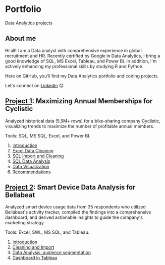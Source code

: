 # Portfolio
Data Analytics projects

## About me
Hi all! I am a Data analyst with comprehensive experience in global recruitment and HR. Recently certified by Google in Data Analytics, I bring a good knowledge of SQL, MS Excel, Tableau, and Power BI. In addition, I'm actively enhancing my professional skills by studying R and Python. 

Here on GitHub, you'll find my Data Analytics portfolio and coding projects.

Let's connect on [LinkedIn](https://www.linkedin.com/in/liubovabramova/) :blush:

## [Project 1](https://github.com/luba-abramova/Portfolio/blob/main/Cyclistic/1_Introduction.md): Maximizing Annual Memberships for Cyclistic
Analyzed historical data (5,5M+ rows) for a bike-sharing company Cyclistic, 
visualizing trends to maximize the number of profitable annual members. 

Tools: SQL, MS SQL, Excel, and Power BI.

1. [Introduction](/Cyclistic/1_Introduction.md)
2. [Excel Data Cleaning](/Cyclistic/2_Excel_Cleaning.md)
3. [SQL Import and Cleaning](/Cyclistic/3_SQL_Import_and_Cleaning.md)
4. [SQL Data Analysis](/Cyclistic/4_SQL_Data_Analysis.md)
5. [Data Visualization](/Cyclistic/5_Data_Visualization.md)
6. [Recommendations](/Cyclistic/6_Recommendations.md)

## [Project 2](https://github.com/luba-abramova/Portfolio/blob/main/Bellabeat/1_Introduction.md): Smart Device Data Analysis for Bellabeat
Analyzed smart device usage data from 35 respondents who utilized Bellabeat's activity tracker, compiled the findings into a comprehensive dashboard, and derived actionable insights to guide the company's marketing strategy.

Tools: Excel, SWL, MS SQL, and Tableau.

1. [Introduction](https://github.com/luba-abramova/Portfolio/blob/main/Bellabeat/1_Introduction.md)
2. [Cleaning and Import](https://github.com/luba-abramova/Portfolio/blob/main/Bellabeat/2_Cleaning%20and%20import.md)
3. [Data Analysis: audience segmentation](https://github.com/luba-abramova/Portfolio/blob/main/Bellabeat/3_Data%20analysis.md)
4. [Dashboard in Tableau](https://github.com/luba-abramova/Portfolio/blob/main/Bellabeat/4_Dashboard%20in%20Tableau.md)


